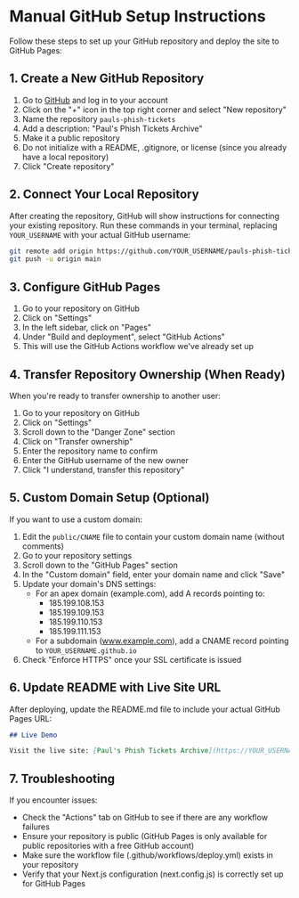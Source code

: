 # Manual GitHub Setup Instructions

Follow these steps to set up your GitHub repository and deploy the site to GitHub Pages:

## 1. Create a New GitHub Repository

1. Go to [GitHub](https://github.com) and log in to your account
2. Click on the "+" icon in the top right corner and select "New repository"
3. Name the repository `pauls-phish-tickets`
4. Add a description: "Paul's Phish Tickets Archive"
5. Make it a public repository
6. Do not initialize with a README, .gitignore, or license (since you already have a local repository)
7. Click "Create repository"

## 2. Connect Your Local Repository

After creating the repository, GitHub will show instructions for connecting your existing repository.
Run these commands in your terminal, replacing `YOUR_USERNAME` with your actual GitHub username:

```bash
git remote add origin https://github.com/YOUR_USERNAME/pauls-phish-tickets.git
git push -u origin main
```

## 3. Configure GitHub Pages

1. Go to your repository on GitHub
2. Click on "Settings"
3. In the left sidebar, click on "Pages"
4. Under "Build and deployment", select "GitHub Actions"
5. This will use the GitHub Actions workflow we've already set up

## 4. Transfer Repository Ownership (When Ready)

When you're ready to transfer ownership to another user:

1. Go to your repository on GitHub
2. Click on "Settings"
3. Scroll down to the "Danger Zone" section
4. Click on "Transfer ownership"
5. Enter the repository name to confirm
6. Enter the GitHub username of the new owner
7. Click "I understand, transfer this repository"

## 5. Custom Domain Setup (Optional)

If you want to use a custom domain:

1. Edit the `public/CNAME` file to contain your custom domain name (without comments)
2. Go to your repository settings
3. Scroll down to the "GitHub Pages" section
4. In the "Custom domain" field, enter your domain name and click "Save"
5. Update your domain's DNS settings:
   - For an apex domain (example.com), add A records pointing to:
     - 185.199.108.153
     - 185.199.109.153
     - 185.199.110.153
     - 185.199.111.153
   - For a subdomain (www.example.com), add a CNAME record pointing to `YOUR_USERNAME.github.io`
6. Check "Enforce HTTPS" once your SSL certificate is issued

## 6. Update README with Live Site URL

After deploying, update the README.md file to include your actual GitHub Pages URL:

```markdown
## Live Demo

Visit the live site: [Paul's Phish Tickets Archive](https://YOUR_USERNAME.github.io/pauls-phish-tickets)
```

## 7. Troubleshooting

If you encounter issues:

- Check the "Actions" tab on GitHub to see if there are any workflow failures
- Ensure your repository is public (GitHub Pages is only available for public repositories with a free GitHub account)
- Make sure the workflow file (.github/workflows/deploy.yml) exists in your repository
- Verify that your Next.js configuration (next.config.js) is correctly set up for GitHub Pages 